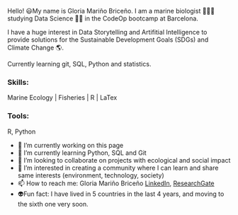 Hello! 😃My name is Gloria Mariño Briceño. I am a marine biologist 🐙🐠🦈 studying Data Science 👩‍💻 in the CodeOp bootcamp at Barcelona.

I have a huge interest in Data Storytelling and Artifitial Intelligence to provide solutions for the Sustainable Development Goals (SDGs) and Climate Change 🌎.

Currently learning git, SQL, Python and statistics.
 

### Skills:
Marine Ecology | Fisheries | R | LaTex

### Tools:
R, Python


- 👋 I’m currently working on this page
- 🌱 I’m currently learning Python, SQL and Git
- 💞️ I’m looking to collaborate on projects with ecological and social impact
- 👀 I’m interested in creating a community where I can learn and share same interests (environment, technology, society)
- 📫 How to reach me: Gloria Mariño Briceño [LinkedIn](https://www.linkedin.com/in/gloria-marino-briceno/), [ResearchGate](https://www.researchgate.net/profile/Gloria-Marino-Briceno)
- 👽Fun fact: I have lived in 5 countries in the last 4 years, and moving to the sixth one very soon.



<!---
GloMB94/GloMB94 is a ✨ special ✨ repository because its `README.md` (this file) appears on your GitHub profile.
You can click the Preview link to take a look at your changes.
--->
